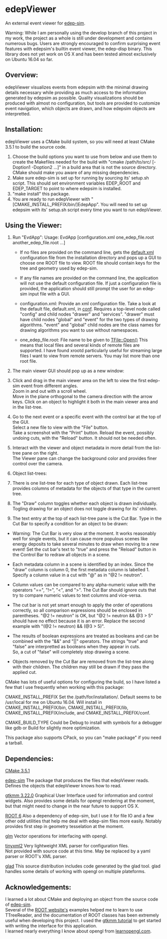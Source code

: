 # edepViewer
An external event viewer for [edep-sim](https://github.com/ClarkMcGrew/edep-sim).

Warning:
  While I am personally using the develop branch of this project in my work, the project as a whole is still 
under development and contains numerous bugs.  Users are strongly encouraged to confirm surprising event 
features with edepsim's builtin event viewer, the edep-disp binary.  This library does not yet work on OS X 
and has been tested almost exclusively on Ubuntu 16.04 so far.    

## Overview:
  edepViewer visualizes events from edepsim with the minimal drawing details necessary while providing as much 
access to the information generated by edepsim as possible.  Quality visualizations should be produced with 
almost no configuration, but tools are provided to customize event navigation, which objects are drawn, and 
how edepsim objects are interpretted.   

## Installation: 
  edepViewer uses a CMake build system, so you will need at least CMake 3.5.1 to build the source code.  
1. Choose the build options you want to use from below and use them to create the Makefiles needed for the 
   build with "cmake /path/to/src/ [-Doption1 -Doption2 ...]" in a build area that is not the source directory.  
   CMake should make you aware of any missing dependencies.  
2. Make sure edep-sim is set up for running by sourcing its' setup.sh script.  This should set environment variables 
   EDEP_ROOT and EDEP_TARGET to point to where edepsim is installed.  
3. "make install" this package.  
4. You are ready to run edepViewer with "[CMAKE_INSTALL_PREFIX/bin/]EdepApp".  You will need to set up edepsim 
   with its' setup.sh script every time you want to run edepViewer.  

## Using the Viewer:
1. Run "EvdApp":
   Usage: EvdApp [configuration.xml one_edep_file.root another_edep_file.root ...]
           
   * If no files are provided on the command line, gets the [default.xml](conf/default.xml) 
     configuration file from the installation directory and pops up a GUI to choose one ROOT 
     file to view.  ROOT file should contain keys for the tree and geometry used by edep-sim.  

   * If any file names are provided on the command line, the application will not use the default 
     configuration file.  If just a configuration file is provided, the application should still 
     prompt the user for an edep-sim input file with a GUI.  

   * configuration.xml: Provide an xml configuration file.  Take a look at the default file, default.xml, in 
                        [conf](conf).  Requires a top-level node called "config" and child nodes "drawer" 
                        and "services".  "drawer" must have child nodes "global" and "event" for the two 
                        types of drawing algorithms.  "event" and "global" child nodes are the class names for 
                        drawing algorithms you want to use without namespaces.  

   * one_edep_file.root: File name to be given to [TFile::Open()](https://root.cern.ch/doc/master/classTFile.html#a427763ef8cde1b969643fc58fce712aa)
                         This means that local files and several kinds of remote files are supported.  I have 
                         found xrootd particularly useful for streaming large files I want to view from remote 
                         servers.  You may list more than one root file.   

2. The main viewer GUI should pop up as a new window:

  1. Click and drag in the main viewer area on the left to view the first edep-sim event from different angles.  
     Zoom in and out with a scroll wheel.  
     Move in the plane orthogonal to the camera direction with the arrow keys.
     Click on an object to highlight it both in the main viewer area and in the list-tree.  

  2. Go to the next event or a specific event with the control bar at the top of the GUI.  
     Select a new file to view with the "File" button.  
     Take a screenshot with the "Print" button.
     Reload the event, possibly undoing cuts, with the "Reload" button.  It should not be needed often.

  3. Interact with the viewer and object metadata in more detail from the list-tree pane on the right.  
     The Viewer pane can change the background color and provides finer control over the camera.

3. Object list-trees:
  1. There is one list-tree for each type of object drawn.   Each list-tree provides columns of metadata for the 
     objects of that type in the current tree.  

  2. The "Draw" column toggles whether each object is drawn individually.  Togling drawing for an object does 
     not toggle drawing for its' children.   

  3. The text entry at the top of each list-tree pane is the Cut Bar.  Type in the Cut Bar to specify a condition 
     for an object to be drawn:
 
   * Warning: The Cut Bar is very slow at the moment.  It works reasonably well for single events, but it can 
              cause more populous scenes like energy deposits to take several minutes to draw when moving to a 
              new event!  Set the cut bar's text to "true" and press the "Reload" button in the Control Bar to 
              redraw all objects in a scene.  

   * Each metadata column in a scene is identified by an index.  Since the "draw" column is column 0, the first 
     metadata column is labelled 1.  Specify a column value in a cut with "@<column number>" as in "@2 != neutron".  

   * Column values can be compared to any alpha-numeric value with the operators "==", "!=", "<", and ">".  The 
     Cut Bar should ignore cuts that try to compare numeric values to text columns and vice-versa.  
 
   * The cut bar is not yet smart enough to apply the order of operations correctly, so all comparison 
     expressions should be enclosed in parentheses.  "@2 != neutron" is OK, but "@2 != neutron && @3 > 5" 
     should have no effect because it is an error.  Replace the second example with 
     "(@2 != neutron) && (@3 > 5)".  

   * The results of boolean expressions are treated as booleans and can be combined with the "&&" and "||" 
     operators.  The strings "true" and "false" are interpretted as booleans when they appear in cuts.  
     So, a cut of "false" will completely stop drawing a scene.  

   * Objects removed by the Cut Bar are removed from the list-tree along with their children.  The children 
     may still be drawn if they pass the applied cut.   

CMake has lots of useful options for configuring the build, so I have listed a few that I use frequently when 
working with this package:
 
CMAKE_INSTALL_PREFIX     Set the /path/for/installation/.  Default seems to be /usr/local for me on Ubuntu 
                         16.04.  Will install in CMAKE_INSTALL_PREFIX/bin, CMAKE_INSTALL_PREFIX/lib, 
                         CMAKE_INSTALL_PREFIX/include, and CMAKE_INSTALL_PREFIX/conf.  

CMAKE_BUILD_TYPE         Could be Debug to install with symbols for a debugger like gdb or Build for slightly 
                         more optimization.  

This package also supports CPack, so you can "make package" if you need a tarball.  

## Dependencies:
[CMake 3.5.1](https://cmake.org/)

[edep-sim](https://github.com/ClarkMcGrew/edep-sim)            The package that produces the files that edepViewer reads.  
                                                               Defines the objects that edepViewer knows how to read.
  
[gtkmm 3.22.0](https://www.gtkmm.org/en/documentation.html)    Graphical User Interface used for information and control 
                                                               widgets.  Also provides some details for opengl rendering
                                                               at the moment, but that might need to change in the near 
                                                               future to support OS X.  

[ROOT 6](https://root.cern.ch/)                                Also a dependency of edep-sim, but I use it for file IO
                                                               and a few other odd utilities that help me deal with 
                                                               edep-sim files more easily.  Notably provides first step 
                                                               in geometry tesselation at the moment.  

[glm](https://glm.g-truc.net/0.9.8/index.html)                 Vector operations for interfacing with opengl.  

[tinyxml2](http://www.grinninglizard.com/tinyxml2/)            Very lightweight XML parser for configuration files.  
                                                               Not provided with source code at this time.  May be 
                                                               replaced by a yaml parser or ROOT's XML parser.

[glad](https://github.com/Dav1dde/glad)                        This source distribution includes code generated by the 
                                                               glad tool.  glad handles some details of working with 
                                                               opengl on multiple plateforms.


## Acknowledgements:
  I learned a lot about CMake and deploying an object from the source code of [edep-sim](https://github.com/ClarkMcGrew/edep-sim).  
Several of the [ROOT website's](https://root.cern.ch/) examples helped me to learn to use TTreeReader, and the documentation of 
ROOT classes has been extremely useful when developing this project.  I used the 
[gtkmm tutorial](https://developer.gnome.org/gtkmm-tutorial/stable/) to get started with writing the interface for this application.  
I learned nearly everything I know about opengl from [learnopengl.com](https://learnopengl.com/).  
